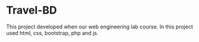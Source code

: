 # Travel-BD
This project developed when our web engineering lab course. In this project used html, css, bootstrap, php and js.

